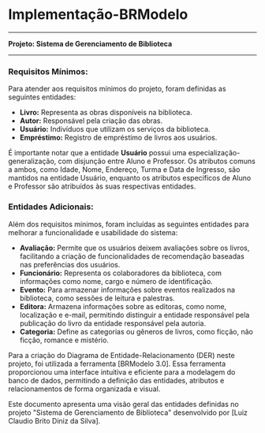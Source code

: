 # Implementação-BRModelo

---

**Projeto: Sistema de Gerenciamento de Biblioteca**

---

### Requisitos Mínimos:

Para atender aos requisitos mínimos do projeto, foram definidas as seguintes entidades:

- **Livro:** Representa as obras disponíveis na biblioteca.
- **Autor:** Responsável pela criação das obras.
- **Usuário:** Indivíduos que utilizam os serviços da biblioteca.
- **Empréstimo:** Registro de empréstimo de livros aos usuários.

É importante notar que a entidade **Usuário** possui uma especialização-generalização, com disjunção entre Aluno e Professor. Os atributos comuns a ambos, como Idade, Nome, Endereço, Turma e Data de Ingresso, são mantidos na entidade Usuário, enquanto os atributos específicos de Aluno e Professor são atribuídos às suas respectivas entidades.

### Entidades Adicionais:

Além dos requisitos mínimos, foram incluídas as seguintes entidades para melhorar a funcionalidade e usabilidade do sistema:

- **Avaliação:** Permite que os usuários deixem avaliações sobre os livros, facilitando a criação de funcionalidades de recomendação baseadas nas preferências dos usuários.
- **Funcionário:** Representa os colaboradores da biblioteca, com informações como nome, cargo e número de identificação.
- **Evento:** Para armazenar informações sobre eventos realizados na biblioteca, como sessões de leitura e palestras.
- **Editora:** Armazena informações sobre as editoras, como nome, localização e e-mail, permitindo distinguir a entidade responsável pela publicação do livro da entidade responsável pela autoria.
- **Categoria:** Define as categorias ou gêneros de livros, como ficção, não ficção, romance e mistério.

Para a criação do Diagrama de Entidade-Relacionamento (DER) neste projeto, foi utilizada a ferramenta [BRModelo 3.0]. Essa ferramenta proporcionou uma interface intuitiva e eficiente para a modelagem do banco de dados, permitindo a definição das entidades, atributos e relacionamentos de forma organizada e visual.

Este documento apresenta uma visão geral das entidades definidas no projeto "Sistema de Gerenciamento de Biblioteca" desenvolvido por [Luiz Claudio Brito Diniz da Silva].
